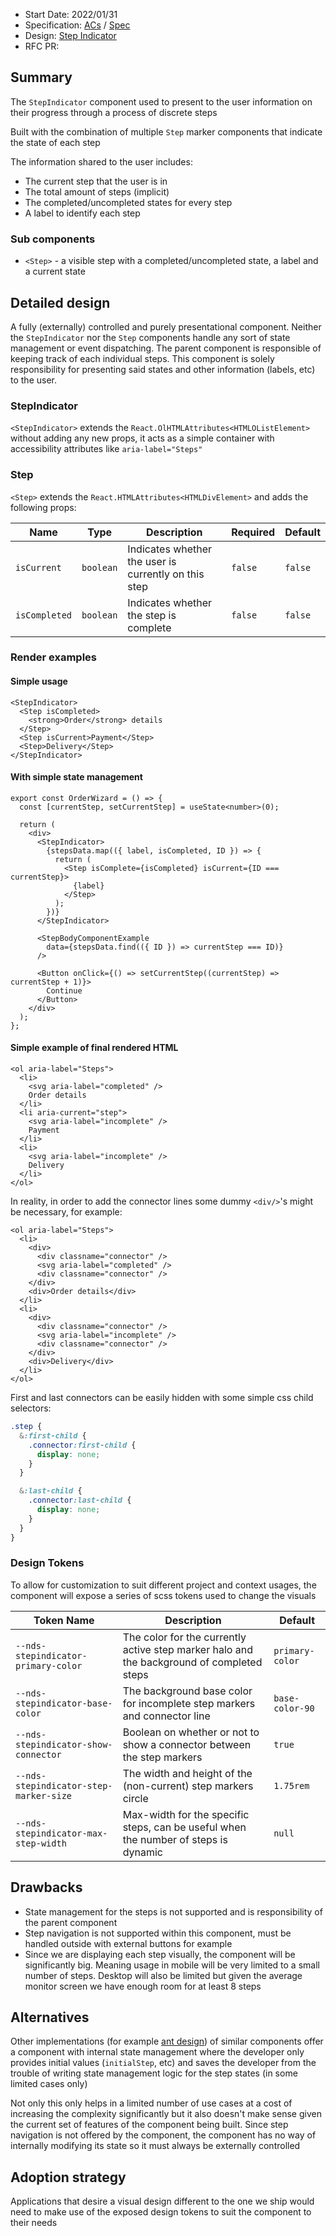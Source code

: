 - Start Date: 2022/01/31
- Specification: [ACs](https://wwnorton1.sharepoint.com/:w:/g/DP/products_and_projects/nds/EYaT6DU_L9dJgpDUAm0brj0BTyXTdFEpfNOhvmPsaYnK_A?e=mpeK98) / [Spec](https://docs.google.com/document/d/1Km1st0VA-rEBiSStirv7iwhyyJu8QiKz_3PwkfTwFMw)
- Design: [Step Indicator](https://zpl.io/a7prL4q)
- RFC PR:

## Summary

The `StepIndicator` component used to present to the user information on their progress through a process of discrete steps

Built with the combination of multiple `Step` marker components that indicate the state of each step

The information shared to the user includes:

- The current step that the user is in
- The total amount of steps (implicit)
- The completed/uncompleted states for every step
- A label to identify each step

### Sub components

- `<Step>` - a visible step with a completed/uncompleted state, a label and a current state

## Detailed design

A fully (externally) controlled and purely presentational component. Neither the `StepIndicator` nor the `Step` components handle any sort of state management or event dispatching. The parent component is responsible of keeping track of each individual steps. This component is solely responsibility for presenting said states and other information (labels, etc) to the user.

### StepIndicator

`<StepIndicator>` extends the `React.OlHTMLAttributes<HTMLOListElement>` without adding any new props, it acts as a simple container with accessibility attributes like `aria-label="Steps"`

### Step

`<Step>` extends the `React.HTMLAttributes<HTMLDivElement>` and adds the following props:

| Name          | Type      | Description                                          | Required | Default |
| ------------- | --------- | ---------------------------------------------------- | -------- | ------- |
| `isCurrent`   | `boolean` | Indicates whether the user is currently on this step | `false`  | `false` |
| `isCompleted` | `boolean` | Indicates whether the step is complete               | `false`  | `false` |

### Render examples

#### Simple usage

```tsx
<StepIndicator>
  <Step isCompleted>
    <strong>Order</strong> details
  </Step>
  <Step isCurrent>Payment</Step>
  <Step>Delivery</Step>
</StepIndicator>
```

#### With simple state management

```tsx
export const OrderWizard = () => {
  const [currentStep, setCurrentStep] = useState<number>(0);

  return (
    <div>
      <StepIndicator>
        {stepsData.map(({ label, isCompleted, ID }) => {
          return (
            <Step isComplete={isCompleted} isCurrent={ID === currentStep}>
              {label}
            </Step>
          );
        })}
      </StepIndicator>

      <StepBodyComponentExample
        data={stepsData.find(({ ID }) => currentStep === ID)}
      />

      <Button onClick={() => setCurrentStep((currentStep) => currentStep + 1)}>
        Continue
      </Button>
    </div>
  );
};
```

#### Simple example of final rendered HTML

```tsx
<ol aria-label="Steps">
  <li>
    <svg aria-label="completed" />
    Order details
  </li>
  <li aria-current="step">
    <svg aria-label="incomplete" />
    Payment
  </li>
  <li>
    <svg aria-label="incomplete" />
    Delivery
  </li>
</ol>
```

In reality, in order to add the connector lines some dummy `<div/>`'s might be necessary, for example:

```tsx
<ol aria-label="Steps">
  <li>
    <div>
      <div classname="connector" />
      <svg aria-label="completed" />
      <div classname="connector" />
    </div>
    <div>Order details</div>
  </li>
  <li>
    <div>
      <div classname="connector" />
      <svg aria-label="incomplete" />
      <div classname="connector" />
    </div>
    <div>Delivery</div>
  </li>
</ol>
```

First and last connectors can be easily hidden with some simple css child selectors:

```scss
.step {
  &:first-child {
    .connector:first-child {
      display: none;
    }
  }

  &:last-child {
    .connector:last-child {
      display: none;
    }
  }
}
```

### Design Tokens

To allow for customization to suit different project and context usages, the component will expose a series of scss tokens used to change the visuals

| Token Name                             | Description                                                                               | Default         |
| -------------------------------------- | ----------------------------------------------------------------------------------------- | --------------- |
| `--nds-stepindicator-primary-color`    | The color for the currently active step marker halo and the background of completed steps | `primary-color` |
| `--nds-stepindicator-base-color`       | The background base color for incomplete step markers and connector line                  | `base-color-90` |
| `--nds-stepindicator-show-connector`   | Boolean on whether or not to show a connector between the step markers                    | `true`          |
| `--nds-stepindicator-step-marker-size` | The width and height of the (non-current) step markers circle                             | `1.75rem`       |
| `--nds-stepindicator-max-step-width`   | Max-width for the specific steps, can be useful when the number of steps is dynamic       | `null`          |

## Drawbacks

- State management for the steps is not supported and is responsibility of the parent component
- Step navigation is not supported within this component, must be handled outside with external buttons for example
- Since we are displaying each step visually, the component will be significantly big. Meaning usage in mobile will be very limited to a small number of steps. Desktop will also be limited but given the average monitor screen we have enough room for at least 8 steps

## Alternatives

Other implementations (for example [ant design](https://ant.design/components/steps/)) of similar components offer a component with internal state management where the developer only provides initial values (`initialStep`, etc) and saves the developer from the trouble of writing state management logic for the step states (in some limited cases only)

Not only this only helps in a limited number of use cases at a cost of increasing the complexity significantly but it also doesn't make sense given the current set of features of the component being built. Since step navigation is not offered by the component, the component has no way of internally modifying its state so it must always be externally controlled

## Adoption strategy

Applications that desire a visual design different to the one we ship would need to make use of the exposed design tokens to suit the component to their needs
